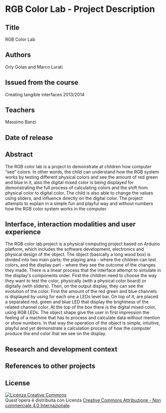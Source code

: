 RGB Color Lab - Project Description
================

Title
--------
RGB Color Lab

Authors
--------
Orly Golan and Marco Lurati

Issued from the course
--------
Creating tangible interfaces 2013/2014

Teachers
--------
Massimo Banzi

Date of release
--------

Abstract
--------
The RGB color lab is a project to demonstrate at children how computer “see” colors. In other words, the child can understand how the RGB system works by testing different physical colors and see the amount of red green and blue in it, also the digital mixed color is being displayed for demonstrating the full process of calculating colors and the shift from physical color to digital color. The child is also able to change the values using sliders, and influence directly on the digital color. The project attempts to explain in a simple fun and playful way and without numbers how the RGB color system works in the computer.

Interface, interaction modalities and user experience
--------
The RGB color lab project is a physical computing project based on Arduino platform, which includes the software development, electronics and physical design of the object. The object (basically a long wood box) is divided into two main parts; the playing area - where the children can test colors, and the display part - where they see the outcome of the changes they made. There is a linear process that the interface attempt to simulate in the display's components order. First the children need to choose the way they want to test the color, physically (with a physical color board) or digitally (with sliders). Then, on the output display, they can see the evolution of the color. First the amount of the red green and blue channels is displayed by using for each one a LEDs level bar. On top of it, are placed a separated red, green and blue LED that display the brightness of the related channel color. At the top of the box there is the digital mixed color, using RGB LEDs.
The object shape give the user in first impression the feeling of a machine that has to process and calculate data without mention or show numbers. In that way the operation of the object is simple, intuitive, playful and yet demonstrate a calculation process of how the computer produce the end color that we see on the display.

Research and development context
--------

References to other projects
--------

License
--------
<a rel="license" href="http://creativecommons.org/licenses/by-nc/4.0/"><img alt="Licenza Creative Commons" style="border-width:0" src="http://i.creativecommons.org/l/by-nc/4.0/88x31.png" /></a><br />Quest'opera è distribuita con Licenza <a rel="license" href="http://creativecommons.org/licenses/by-nc/4.0/">Creative Commons Attribuzione - Non commerciale 4.0 Internazionale</a>.

